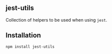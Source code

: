 ## jest-utils

Collection of helpers to be used when using `jest`.

## Installation

```
npm install jest-utils
```

